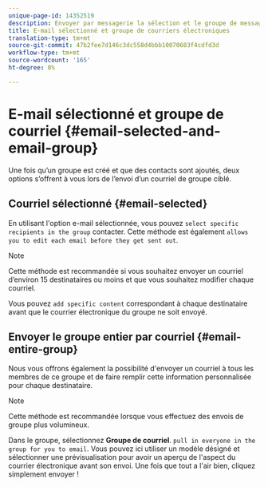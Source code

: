 ```yaml
---
unique-page-id: 14352519
description: Envoyer par messagerie la sélection et le groupe de messagerie - Documents marketing - Documentation du produit
title: E-mail sélectionné et groupe de courriers électroniques
translation-type: tm+mt
source-git-commit: 47b2fee7d146c3dc558d4bbb10070683f4cdfd3d
workflow-type: tm+mt
source-wordcount: '165'
ht-degree: 0%

---
```



# E-mail sélectionné et groupe de courriel {#email-selected-and-email-group}

Une fois qu’un groupe est créé et que des contacts sont ajoutés, deux options s’offrent à vous lors de l’envoi d’un courriel de groupe ciblé.

## Courriel sélectionné {#email-selected}

En utilisant l&#39;option e-mail sélectionnée, vous pouvez `select specific recipients in the group` contacter. Cette méthode est également `allows you to edit each email before they get sent out`.

>[!NOTE]
>
>Cette méthode est recommandée si vous souhaitez envoyer un courriel d’environ 15 destinataires ou moins et que vous souhaitez modifier chaque courriel.

Vous pouvez `add specific content` correspondant à chaque destinataire avant que le courrier électronique du groupe ne soit envoyé.

## Envoyer le groupe entier par courriel {#email-entire-group}

Nous vous offrons également la possibilité d&#39;envoyer un courriel à tous les membres de ce groupe et de faire remplir cette information personnalisée pour chaque destinataire.

>[!NOTE]
>
>Cette méthode est recommandée lorsque vous effectuez des envois de groupe plus volumineux.

Dans le groupe, sélectionnez **Groupe de courriel**. `pull in everyone in the group for you to email`.  Vous pouvez ici utiliser un modèle désigné et sélectionner une prévisualisation pour avoir un aperçu de l&#39;aspect du courrier électronique avant son envoi. Une fois que tout a l&#39;air bien, cliquez simplement envoyer !

